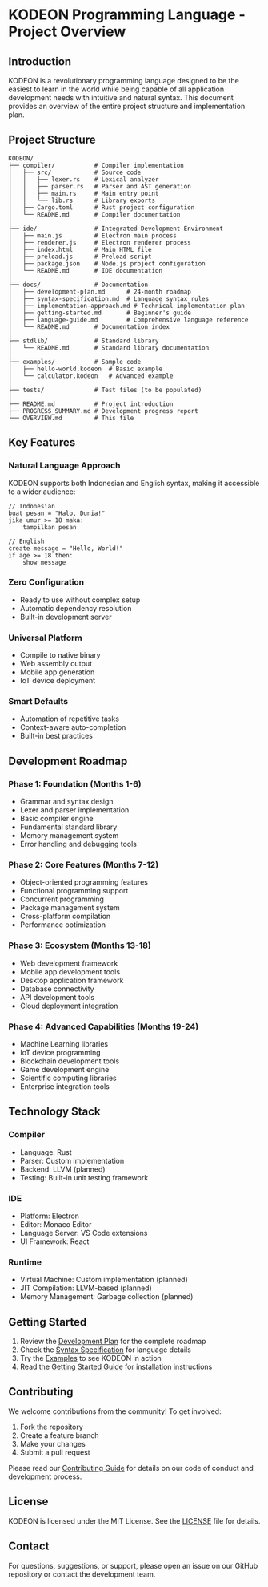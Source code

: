 # KODEON Programming Language - Project Overview

## Introduction

KODEON is a revolutionary programming language designed to be the easiest to learn in the world while being capable of all application development needs with intuitive and natural syntax. This document provides an overview of the entire project structure and implementation plan.

## Project Structure

```
KODEON/
├── compiler/           # Compiler implementation
│   ├── src/            # Source code
│   │   ├── lexer.rs    # Lexical analyzer
│   │   ├── parser.rs   # Parser and AST generation
│   │   ├── main.rs     # Main entry point
│   │   └── lib.rs      # Library exports
│   ├── Cargo.toml      # Rust project configuration
│   └── README.md       # Compiler documentation
│
├── ide/                # Integrated Development Environment
│   ├── main.js         # Electron main process
│   ├── renderer.js     # Electron renderer process
│   ├── index.html      # Main HTML file
│   ├── preload.js      # Preload script
│   ├── package.json    # Node.js project configuration
│   └── README.md       # IDE documentation
│
├── docs/               # Documentation
│   ├── development-plan.md      # 24-month roadmap
│   ├── syntax-specification.md  # Language syntax rules
│   ├── implementation-approach.md # Technical implementation plan
│   ├── getting-started.md       # Beginner's guide
│   ├── language-guide.md        # Comprehensive language reference
│   └── README.md       # Documentation index
│
├── stdlib/             # Standard library
│   └── README.md       # Standard library documentation
│
├── examples/           # Sample code
│   ├── hello-world.kodeon  # Basic example
│   └── calculator.kodeon   # Advanced example
│
├── tests/              # Test files (to be populated)
│
├── README.md           # Project introduction
├── PROGRESS_SUMMARY.md # Development progress report
└── OVERVIEW.md         # This file
```

## Key Features

### Natural Language Approach

KODEON supports both Indonesian and English syntax, making it accessible to a wider audience:

```kodeon
// Indonesian
buat pesan = "Halo, Dunia!"
jika umur >= 18 maka:
    tampilkan pesan

// English
create message = "Hello, World!"
if age >= 18 then:
    show message
```

### Zero Configuration

- Ready to use without complex setup
- Automatic dependency resolution
- Built-in development server

### Universal Platform

- Compile to native binary
- Web assembly output
- Mobile app generation
- IoT device deployment

### Smart Defaults

- Automation of repetitive tasks
- Context-aware auto-completion
- Built-in best practices

## Development Roadmap

### Phase 1: Foundation (Months 1-6)

- Grammar and syntax design
- Lexer and parser implementation
- Basic compiler engine
- Fundamental standard library
- Memory management system
- Error handling and debugging tools

### Phase 2: Core Features (Months 7-12)

- Object-oriented programming features
- Functional programming support
- Concurrent programming
- Package management system
- Cross-platform compilation
- Performance optimization

### Phase 3: Ecosystem (Months 13-18)

- Web development framework
- Mobile app development tools
- Desktop application framework
- Database connectivity
- API development tools
- Cloud deployment integration

### Phase 4: Advanced Capabilities (Months 19-24)

- Machine Learning libraries
- IoT device programming
- Blockchain development tools
- Game development engine
- Scientific computing libraries
- Enterprise integration tools

## Technology Stack

### Compiler

- Language: Rust
- Parser: Custom implementation
- Backend: LLVM (planned)
- Testing: Built-in unit testing framework

### IDE

- Platform: Electron
- Editor: Monaco Editor
- Language Server: VS Code extensions
- UI Framework: React

### Runtime

- Virtual Machine: Custom implementation (planned)
- JIT Compilation: LLVM-based (planned)
- Memory Management: Garbage collection (planned)

## Getting Started

1. Review the [Development Plan](docs/development-plan.md) for the complete roadmap
2. Check the [Syntax Specification](docs/syntax-specification.md) for language details
3. Try the [Examples](examples/) to see KODEON in action
4. Read the [Getting Started Guide](docs/getting-started.md) for installation instructions

## Contributing

We welcome contributions from the community! To get involved:

1. Fork the repository
2. Create a feature branch
3. Make your changes
4. Submit a pull request

Please read our [Contributing Guide](docs/contributing.md) for details on our code of conduct and development process.

## License

KODEON is licensed under the MIT License. See the [LICENSE](LICENSE) file for details.

## Contact

For questions, suggestions, or support, please open an issue on our GitHub repository or contact the development team.
